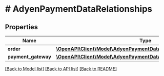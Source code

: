 # # AdyenPaymentDataRelationships

## Properties

Name | Type | Description | Notes
------------ | ------------- | ------------- | -------------
**order** | [**\OpenAPI\Client\Model\AdyenPaymentDataRelationshipsOrder**](AdyenPaymentDataRelationshipsOrder.md) |  | [optional]
**payment_gateway** | [**\OpenAPI\Client\Model\AdyenPaymentDataRelationshipsPaymentGateway**](AdyenPaymentDataRelationshipsPaymentGateway.md) |  | [optional]

[[Back to Model list]](../../README.md#models) [[Back to API list]](../../README.md#endpoints) [[Back to README]](../../README.md)
